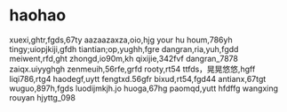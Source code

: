 # haohao
xuexi,ghtr,fgds,67ty
aazaazaxza,oio,hjg
your hu houm,786yh
tingy;uiopjkiji,gfdh
tiantian;op,yughh,fgre
dangran,ria,yuh,fgdd
meiwent,rfd,ght
zhongd,io90m,kh
qixijie,342fvf
dangran_7878
zaiqx.uiyyghgh
zenmeuih,56rfe,grfd
rooty,rt54
ttfds，晃晃悠悠,hgff
liqi786,rtg4
haodegf,uytt
fengtxd.56gfr
bixud,rt54,fgd44
antianx,67tgt
wuguo,897h,fgds
luodijmkjh.jo
huoga,67hg
paomqd,yutt
hfdffg
wangxing
rouyan
hjyttg_098
